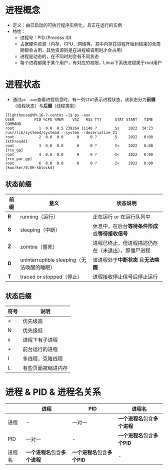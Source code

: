 # 进程概念
* 定义：由已启动的可执行程序实例化，且正在运行的实例
* 特性：
  * 进程号：PID (Process ID)
  * 占据硬件资源（内存、CPU、网络等，其中内存在进程开始到结束的全周期都会占用，其他资源则是在进程被调用时才会占用）
  * 进程是动态的，在不同时刻会有不同状态
  * 每个进程都属于某个用户，有对应的权限，Linux下系统进程属于root用户

# 进程状态
* 通过`ps -aux`查看进程信息时，有一列`STAT`表示进程状态，该状态分为**前缀**（线程状态）与**后缀**（线程类型）
```shell
[lighthouse@VM-16-7-centos ~]$ ps -aux
USER         PID %CPU %MEM    VSZ   RSS TTY      STAT START   TIME COMMAND
root           1  0.0  0.5 238264 11148 ?        Ss    2022  34:23 /usr/lib/systemd/systemd --system --deserialize 21
root           2  0.0  0.0      0     0 ?        S     2022   0:08 [kthreadd]
root           3  0.0  0.0      0     0 ?        I<    2022   0:00 [rcu_gp]
root           4  0.0  0.0      0     0 ?        I<    2022   0:00 [rcu_par_gp]
root           6  0.0  0.0      0     0 ?        I<    2022   0:00 [kworker/0:0H-kblockd]
```
## 状态前缀
  |前缀|意义|状态说明|
  |--|--|--|
  |**R**|running（运行）|正在运行 or 在运行队列中|
  |**S**|sleeping（中断）|休息中，在后台**等待条件形成**或**等待接收信号**|
  |**Z**|zombie（僵死）|进程已终止，但进程描述仍存在（未退出），即僵尸进程|
  |**D**|uninterruptible sleeping（无法唤醒的睡眠）|该进程处于**中断状态** 且**无法唤醒**|
  |**T**|traced or stopped（停止）|进程接收停止信号后停止运行|

## 状态后缀
  |符号|说明|
  |--|--|
  |<|优先级高|
  |N|优先级低|
  |s|进程下有子进程|
  |+|前台运行的进程|
  |I|多线程，克隆线程|
  |L|有些页面被缩进内存|
  

# 进程 & PID & 进程名关系

||进程|PID|进程名|
|--|--|--|--|
|进程|-|一对一|**一个进程名**包含**多个进程**|
|PID|一对一|-|**一个进程名**包含**多个PID**|
|进程名|**一个进程名**包含**多个进程**|**一个进程名**包含**多个PID**|-|